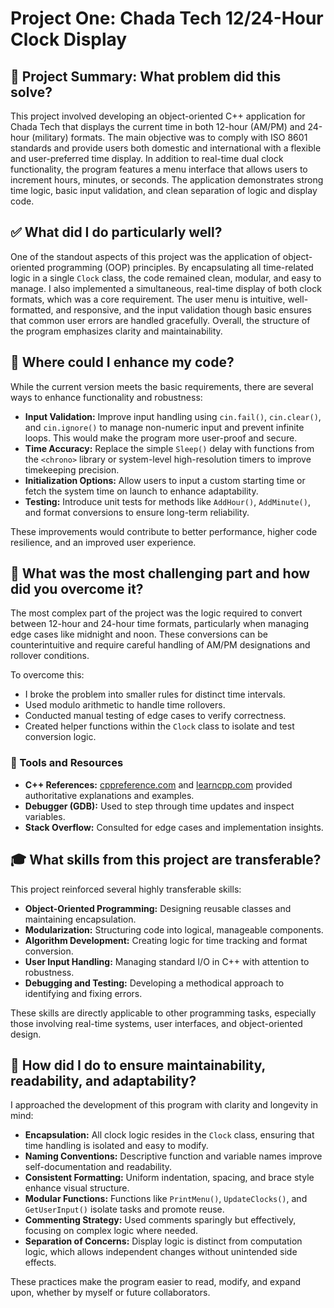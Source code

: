 # Project One: Chada Tech 12/24-Hour Clock Display

## 📘 Project Summary: What problem did this solve?

This project involved developing an object-oriented C++ application for Chada Tech that displays the current time in both 12-hour (AM/PM) and 24-hour (military) formats. The main objective was to comply with ISO 8601 standards and provide users both domestic and international with a flexible and user-preferred time display. In addition to real-time dual clock functionality, the program features a menu interface that allows users to increment hours, minutes, or seconds. The application demonstrates strong time logic, basic input validation, and clean separation of logic and display code.

## ✅ What did I do particularly well?

One of the standout aspects of this project was the application of object-oriented programming (OOP) principles. By encapsulating all time-related logic in a single `Clock` class, the code remained clean, modular, and easy to manage. I also implemented a simultaneous, real-time display of both clock formats, which was a core requirement. The user menu is intuitive, well-formatted, and responsive, and the input validation though basic ensures that common user errors are handled gracefully. Overall, the structure of the program emphasizes clarity and maintainability.

## 🚀 Where could I enhance my code?

While the current version meets the basic requirements, there are several ways to enhance functionality and robustness:

- **Input Validation:** Improve input handling using `cin.fail()`, `cin.clear()`, and `cin.ignore()` to manage non-numeric input and prevent infinite loops. This would make the program more user-proof and secure.
- **Time Accuracy:** Replace the simple `Sleep()` delay with functions from the `<chrono>` library or system-level high-resolution timers to improve timekeeping precision.
- **Initialization Options:** Allow users to input a custom starting time or fetch the system time on launch to enhance adaptability.
- **Testing:** Introduce unit tests for methods like `AddHour()`, `AddMinute()`, and format conversions to ensure long-term reliability.

These improvements would contribute to better performance, higher code resilience, and an improved user experience.

## 🧠 What was the most challenging part and how did you overcome it?

The most complex part of the project was the logic required to convert between 12-hour and 24-hour time formats, particularly when managing edge cases like midnight and noon. These conversions can be counterintuitive and require careful handling of AM/PM designations and rollover conditions.

To overcome this:
- I broke the problem into smaller rules for distinct time intervals.
- Used modulo arithmetic to handle time rollovers.
- Conducted manual testing of edge cases to verify correctness.
- Created helper functions within the `Clock` class to isolate and test conversion logic.

### 🔧 Tools and Resources

- **C++ References:** [cppreference.com](https://en.cppreference.com) and [learncpp.com](https://learncpp.com) provided authoritative explanations and examples.
- **Debugger (GDB):** Used to step through time updates and inspect variables.
- **Stack Overflow:** Consulted for edge cases and implementation insights.

## 🎓 What skills from this project are transferable?

This project reinforced several highly transferable skills:

- **Object-Oriented Programming:** Designing reusable classes and maintaining encapsulation.
- **Modularization:** Structuring code into logical, manageable components.
- **Algorithm Development:** Creating logic for time tracking and format conversion.
- **User Input Handling:** Managing standard I/O in C++ with attention to robustness.
- **Debugging and Testing:** Developing a methodical approach to identifying and fixing errors.

These skills are directly applicable to other programming tasks, especially those involving real-time systems, user interfaces, and object-oriented design.

## 🧹 How did I do to ensure maintainability, readability, and adaptability?

I approached the development of this program with clarity and longevity in mind:

- **Encapsulation:** All clock logic resides in the `Clock` class, ensuring that time handling is isolated and easy to modify.
- **Naming Conventions:** Descriptive function and variable names improve self-documentation and readability.
- **Consistent Formatting:** Uniform indentation, spacing, and brace style enhance visual structure.
- **Modular Functions:** Functions like `PrintMenu()`, `UpdateClocks()`, and `GetUserInput()` isolate tasks and promote reuse.
- **Commenting Strategy:** Used comments sparingly but effectively, focusing on complex logic where needed.
- **Separation of Concerns:** Display logic is distinct from computation logic, which allows independent changes without unintended side effects.

These practices make the program easier to read, modify, and expand upon, whether by myself or future collaborators.
